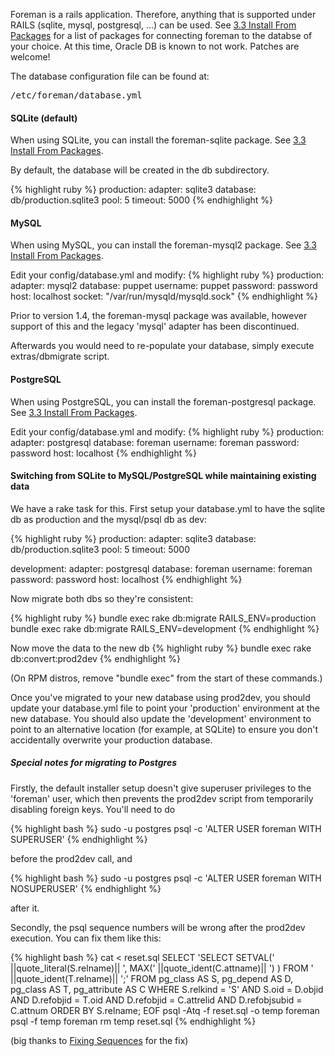 
Foreman is a rails application. Therefore, anything that is supported under RAILS (sqlite, mysql, postgresql, ...) can be used. See <a href="manuals/{{page.version}}/index.html#3.3InstallFromPackages">3.3 Install From Packages</a> for a list of packages for connecting foreman to the databse of your choice. At this time, Oracle DB is known to not work. Patches are welcome!

The database configuration file can be found at:

<pre>/etc/foreman/database.yml</pre>

#### SQLite (default)

<div class="alert alert-info">When using SQLite, you can install the
foreman-sqlite package. See <a href="manuals/{{page.version}}/index.html#3.3InstallFromPackages">3.3 Install From Packages</a>.</div>

By default, the database will be created in the db subdirectory.

{% highlight ruby %}
production:
  adapter: sqlite3
  database: db/production.sqlite3
  pool: 5
  timeout: 5000
{% endhighlight %}

#### MySQL

<div class="alert alert-info">When using MySQL, you can install the
foreman-mysql2 package. See <a href="manuals/{{page.version}}/index.html#3.3InstallFromPackages">3.3 Install From Packages</a>.</div>

Edit your config/database.yml and modify:
{% highlight ruby %}
production:
  adapter: mysql2
  database: puppet
  username: puppet
  password: password
  host: localhost
  socket: "/var/run/mysqld/mysqld.sock"
{% endhighlight %}

Prior to version 1.4, the foreman-mysql package was available, however support
of this and the legacy 'mysql' adapter has been discontinued.

Afterwards you would need to re-populate your database, simply execute extras/dbmigrate script.

#### PostgreSQL

<div class="alert alert-info">When using PostgreSQL, you can install the
foreman-postgresql package. See <a href="manuals/{{page.version}}/index.html#3.3InstallFromPackages">3.3 Install From Packages</a>.</div>

Edit your config/database.yml and modify:
{% highlight ruby %}
production:
  adapter: postgresql
  database: foreman
  username: foreman
  password: password
  host: localhost
{% endhighlight %}

#### Switching from SQLite to MySQL/PostgreSQL while maintaining existing data

We have a rake task for this. First setup your database.yml to have the sqlite db as production and the mysql/psql db as dev:

{% highlight ruby %}
production:
  adapter: sqlite3
  database: db/production.sqlite3
  pool: 5
  timeout: 5000

development:
  adapter: postgresql
  database: foreman
  username: foreman
  password: password
  host: localhost
{% endhighlight %}

Now migrate both dbs so they're consistent:

{% highlight ruby %}
bundle exec rake db:migrate RAILS_ENV=production
bundle exec rake db:migrate RAILS_ENV=development
{% endhighlight %}

Now move the data to the new db
{% highlight ruby %}
bundle exec rake db:convert:prod2dev
{% endhighlight %}

(On RPM distros, remove "bundle exec" from the start of these commands.)

Once you've migrated to your new database using prod2dev, you should update your database.yml file to point your 'production' environment at the new database.
You should also update the 'development' environment to point to an alternative location (for example, at SQLite) to ensure you don't accidentally overwrite your production database.

##### Special notes for migrating to Postgres

Firstly, the default installer setup doesn't give superuser privileges to the 'foreman' user, which then prevents the prod2dev script from temporarily disabling foreign keys. You'll need to do

{% highlight bash %}
sudo -u postgres psql -c 'ALTER USER foreman WITH SUPERUSER'
{% endhighlight %}

before the prod2dev call, and

{% highlight bash %}
sudo -u postgres psql -c 'ALTER USER foreman WITH NOSUPERUSER'
{% endhighlight %}

after it.

Secondly, the psql sequence numbers will be wrong after the prod2dev execution. You can fix them like this:

{% highlight bash %}
cat <<EOF > reset.sql
SELECT  'SELECT SETVAL(' ||quote_literal(S.relname)|| ', MAX(' ||quote_ident(C.attname)|| ') ) FROM ' ||quote_ident(T.relname)|| ';'
FROM pg_class AS S, pg_depend AS D, pg_class AS T, pg_attribute AS C
WHERE S.relkind = 'S'
    AND S.oid = D.objid
    AND D.refobjid = T.oid
    AND D.refobjid = C.attrelid
    AND D.refobjsubid = C.attnum
ORDER BY S.relname;
EOF
psql -Atq -f reset.sql -o temp foreman
psql -f temp foreman
rm temp reset.sql
{% endhighlight %}

(big thanks to [Fixing Sequences](http://wiki.postgresql.org/wiki/Fixing_Sequences) for the fix)
